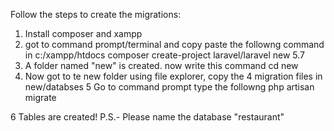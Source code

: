 Follow the steps to create the migrations:
1. Install composer and xampp
2. got to command prompt/terminal and copy paste the followng command in c:/xampp/htdocs
      composer create-project laravel/laravel new 5.7
3. A folder named "new" is created. now write this command
          cd new
4. Now got to te new folder using file explorer, copy the 4 migration files in new/databses 
5 Go to command prompt type the followng
      php artisan migrate
      
 6 Tables are created!
 P.S.- Please name the database "restaurant"
